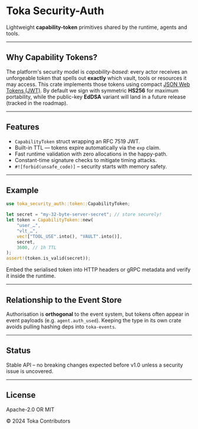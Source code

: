 # Toka Security-Auth

Lightweight **capability-token** primitives shared by the runtime, agents and tools.

---

## Why Capability Tokens?

The platform's security model is _capability-based_: every actor receives an unforgeable token that spells out **exactly** which vault, tools or resources it may access.  This crate implements those tokens using compact [JSON Web Tokens (JWT)](https://datatracker.ietf.org/doc/html/rfc7519).  By default we sign with symmetric **HS256** for maximum portability, while the public-key **EdDSA** variant will land in a future release (tracked in the roadmap).

---

## Features

* `CapabilityToken` struct wrapping an RFC 7519 JWT.
* Built-in TTL — tokens expire automatically via the `exp` claim.
* Fast runtime validation with zero allocations in the happy-path.
* Constant-time signature checks to mitigate timing attacks.
* `#![forbid(unsafe_code)]` – security starts with memory safety.

---

## Example

```rust
use toka_security_auth::token::CapabilityToken;

let secret = "my-32-byte-server-secret"; // store securely!
let token = CapabilityToken::new(
    "user_…",
    "vlt_…",
    vec!["TOOL_USE".into(), "VAULT".into()],
    secret,
    3600, // 1h TTL
);
assert!(token.is_valid(secret));
```

Embed the serialised token into HTTP headers or gRPC metadata and verify it inside the runtime.

---

## Relationship to the Event Store

Authorisation is **orthogonal** to the event system, but tokens often appear in event payloads (e.g. `agent.auth_used`).  Keeping the type in its own crate avoids pulling hashing deps into `toka-events`.

---

## Status

Stable API – no breaking changes expected before v1.0 unless a security issue is uncovered.

---

## License

Apache-2.0 OR MIT

© 2024 Toka Contributors 